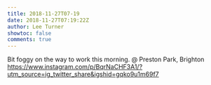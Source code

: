 ```yaml
---
title: 2018-11-27T07-19
date: 2018-11-27T07:19:22Z
author: Lee Turner
showtoc: false
comments: true
---
```


Bit foggy on the way to work this morning. @ Preston Park, Brighton https://www.instagram.com/p/BqrNaCHF3A1/?utm_source=ig_twitter_share&igshid=gqko9u1m69f7

